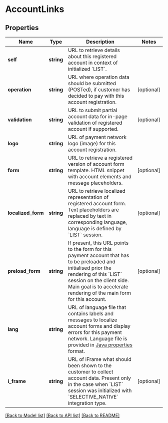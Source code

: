 # AccountLinks

## Properties
Name | Type | Description | Notes
------------ | ------------- | ------------- | -------------
**self** | **string** | URL to retrieve details about this registered account in context of initialized &#x60;LIST&#x60;. | 
**operation** | **string** | URL where operation data should be submitted (POSTed), if customer has decided to pay with this account registration. | [optional] 
**validation** | **string** | URL to submit partial account data for in-page validation of registered account if supported. | [optional] 
**logo** | **string** | URL of payment network logo (image) for this account registration. | 
**form** | **string** | URL to retrieve a registered version of account form template. HTML snippet with account elements and message placeholders. | [optional] 
**localized_form** | **string** | URL to retrieve localized representation of registered account form. Text placeholders are replaced by text in corresponding language, language is defined by &#x60;LIST&#x60; session. | [optional] 
**preload_form** | **string** | If present, this URL points to the form for this payment account that has to be preloaded and initialised prior the rendering of this &#x60;LIST&#x60; session on the client side. Main goal is to accelerate rendering of the main form for this account. | [optional] 
**lang** | **string** | URL of language file that contains labels and messages to localize account forms and display errors for this payment network. Language file is provided in [Java properties](http://en.wikipedia.org/wiki/.properties) format. | 
**i_frame** | **string** | URL of iFrame what should been shown to the customer to collect account data. Present only in the case when &#x60;LIST&#x60; session was initialized with &#x60;SELECTIVE_NATIVE&#x60; integration type. | [optional] 

[[Back to Model list]](../README.md#documentation-for-models) [[Back to API list]](../README.md#documentation-for-api-endpoints) [[Back to README]](../README.md)


